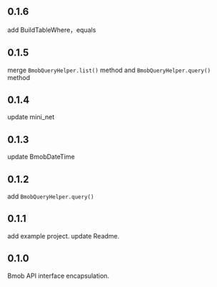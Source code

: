 ## 0.1.6
add BuildTableWhere，equals

## 0.1.5
merge `BmobQueryHelper.list()` method and `BmobQueryHelper.query()` method

## 0.1.4
update mini_net

## 0.1.3
update BmobDateTime

## 0.1.2
add `BmobQueryHelper.query()`

## 0.1.1
add example project. update Readme.

## 0.1.0
Bmob API interface encapsulation.
